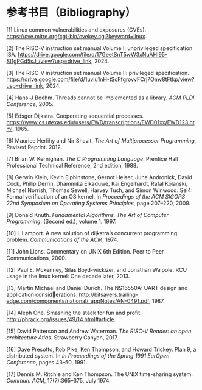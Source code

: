 # 参考书目（Bibliography）

[1] Linux common vulnerabilities and exposures (CVEs). https://cve.mitre.org/cgi-bin/cvekey.cgi?keyword=linux.

[2] The RISC-V instruction set manual Volume I: unprivileged specification ISA. https://drive.google.com/file/d/17GeetSnT5wW3xNuAHI95-SI1gPGd5sJ_/view?usp=drive_link, 2024.

[3] The RISC-V instruction set manual Volume II: privileged specification. https://drive.google.com/file/d/1uviu1nH-tScFfgrovvFCrj7Omv8tFtkp/view?usp=drive_link, 2024.

[4] Hans-J Boehm. Threads cannot be implemented as a library. *ACM PLDI Conference*, 2005.

[5] Edsger Dijkstra. Cooperating sequential processes. https://www.cs.utexas.edu/users/EWD/transcriptions/EWD01xx/EWD123.html, 1965.

[6] Maurice Herlihy and Nir Shavit. *The Art of Multiprocessor Programming*, Revised Reprint. 2012.

[7] Brian W. Kernighan. *The C Programming Language*. Prentice Hall Professional Technical Reference, 2nd edition, 1988.

[8] Gerwin Klein, Kevin Elphinstone, Gernot Heiser, June Andronick, David Cock, Philip Derrin, Dhammika Elkaduwe, Kai Engelhardt, Rafal Kolanski, Michael Norrish, Thomas Sewell, Harvey Tuch, and Simon Winwood. Sel4: Formal verification of an OS kernel. In *Proceedings of the ACM SIGOPS 22nd Symposium on Operating Systems Principles*, page 207–220, 2009.

[9] Donald Knuth. *Fundamental Algorithms. The Art of Computer Programming*. (Second ed.), volume 1. 1997.

[10] L Lamport. A new solution of dijkstra’s concurrent programming problem. *Communications of the ACM*, 1974.

[11] John Lions. Commentary on UNIX 6th Edition. Peer to Peer Communications, 2000.

[12] Paul E. Mckenney, Silas Boyd-wickizer, and Jonathan Walpole. RCU usage in the linux kernel: One decade later, 2013.

[13] Martin Michael and Daniel Durich. The NS16550A: UART design and application considerations. http://bitsavers.trailing-edge.com/components/national/_appNotes/AN-0491.pdf, 1987.

[14] Aleph One. Smashing the stack for fun and profit. http://phrack.org/issues/49/14.html#article.

[15] David Patterson and Andrew Waterman. *The RISC-V Reader: an open architecture Atlas*. Strawberry Canyon, 2017.

[16] Dave Presotto, Rob Pike, Ken Thompson, and Howard Trickey. Plan 9, a distributed system. In *In Proceedings of the Spring 1991 EurOpen Conference*, pages 43–50, 1991.

[17] Dennis M. Ritchie and Ken Thompson. The UNIX time-sharing system. *Commun. ACM*, 17(7):365–375, July 1974.